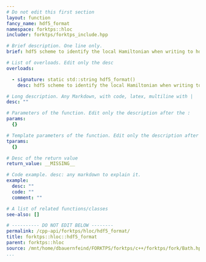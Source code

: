 ```yaml
---
# Do not edit this first section
layout: function
fancy_name: hdf5_format
namespace: forktps::hloc
includer: forktps/forktps_include.hpp

# Brief description. One line only.
brief: hdf5 scheme to identify the local Hamiltonian when writing to hdf5

# List of overloads. Edit only the desc
overloads:

  - signature: static std::string hdf5_format()
    desc: hdf5 scheme to identify the local Hamiltonian when writing to hdf5

# Long description. Any Markdown, with code, latex, multiline with |
desc: ""

# Parameters of the function. Edit only the description after the :
params:
  {}

# Template parameters of the function. Edit only the description after the :
tparams:
  {}

# Desc of the return value
return_value: __MISSING__

# Code example. desc: any markdown to explain it.
example:
  desc: ""
  code: ""
  comment: ""

# A list of related functions/classes
see-also: []

# ---------- DO NOT EDIT BELOW --------
permalink: /cpp-api/forktps/hloc/hdf5_format/
title: forktps::hloc::hdf5_format
parent: forktps::hloc
source: /mnt/home/dbauernfeind/FORKTPS/forktps/c++/forktps/fork/Bath.hpp
...
```


